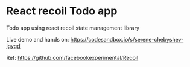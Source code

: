 # React recoil Todo app

Todo app using react recoil state management library

Live demo and hands on: https://codesandbox.io/s/serene-chebyshev-jqygd

Ref: https://github.com/facebookexperimental/Recoil

